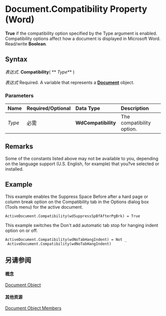 
# Document.Compatibility Property (Word)

 **True** if the compatibility option specified by the Type argument is enabled. Compatibility options affect how a document is displayed in Microsoft Word. Read/write **Boolean**.


## Syntax

 _表达式_. **Compatibility**( ** _Type_** )

 _表达式_ Required. A variable that represents a **[Document](8d83487a-2345-a036-a916-971c9db5b7fb.md)** object.


### Parameters



|**Name**|**Required/Optional**|**Data Type**|**Description**|
|:-----|:-----|:-----|:-----|
| _Type_|必需|**WdCompatibility**|The compatibility option.|

## Remarks

Some of the constants listed above may not be available to you, depending on the language support (U.S. English, for example) that you?ve selected or installed.


## Example

This example enables the Suppress Space Before after a hard page or column break option on the Compatibility tab in the Options dialog box (Tools menu) for the active document.


```
ActiveDocument.Compatibility(wdSuppressSpBfAfterPgBrk) = True
```

This example switches the Don't add automatic tab stop for hanging indent option on or off.




```
ActiveDocument.Compatibility(wdNoTabHangIndent) = Not _ 
 ActiveDocument.Compatibility(wdNoTabHangIndent)
```


## 另请参阅


#### 概念


[Document Object](8d83487a-2345-a036-a916-971c9db5b7fb.md)
#### 其他资源


[Document Object Members](http://msdn.microsoft.com/library/fc9ab457-0888-f917-3d52-387168ac23b9%28Office.15%29.aspx)